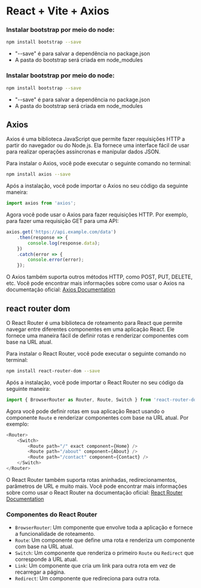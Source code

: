 # React + Vite + Axios

### Instalar bootstrap por meio do node:

```bash
npm install bootstrap --save
```
- "--save" é para salvar a dependência no package.json
- A pasta do bootstrap será criada em node_modules

### Instalar bootstrap por meio do node:

```bash
npm install bootstrap --save
```
- "--save" é para salvar a dependência no package.json
- A pasta do bootstrap será criada em node_modules

## Axios
Axios é uma biblioteca JavaScript que permite fazer requisições HTTP a partir do navegador ou do Node.js. Ela fornece uma interface fácil de usar para realizar operações assíncronas e manipular dados JSON.

Para instalar o Axios, você pode executar o seguinte comando no terminal:

```bash
npm install axios --save
```

Após a instalação, você pode importar o Axios no seu código da seguinte maneira:

```javascript
import axios from 'axios';
```

Agora você pode usar o Axios para fazer requisições HTTP. Por exemplo, para fazer uma requisição GET para uma API:

```javascript
axios.get('https://api.example.com/data')
    .then(response => {
        console.log(response.data);
    })
    .catch(error => {
        console.error(error);
    });
```

O Axios também suporta outros métodos HTTP, como POST, PUT, DELETE, etc. Você pode encontrar mais informações sobre como usar o Axios na documentação oficial: [Axios Documentation](https://axios-http.com/docs/intro)

## react router dom
O React Router é uma biblioteca de roteamento para React que permite navegar entre diferentes componentes em uma aplicação React. Ele fornece uma maneira fácil de definir rotas e renderizar componentes com base na URL atual.

Para instalar o React Router, você pode executar o seguinte comando no terminal:

```bash
npm install react-router-dom --save
```

Após a instalação, você pode importar o React Router no seu código da seguinte maneira:

```javascript
import { BrowserRouter as Router, Route, Switch } from 'react-router-dom';
```

Agora você pode definir rotas em sua aplicação React usando o componente `Route` e renderizar componentes com base na URL atual. Por exemplo:

```javascript
<Router>
    <Switch>
        <Route path="/" exact component={Home} />
        <Route path="/about" component={About} />
        <Route path="/contact" component={Contact} />
    </Switch>
</Router>
```

O React Router também suporta rotas aninhadas, redirecionamentos, parâmetros de URL e muito mais. Você pode encontrar mais informações sobre como usar o React Router na documentação oficial: [React Router Documentation](https://reactrouter.com/web/guides/quick-start)

### Componentes do React Router

- `BrowserRouter`: Um componente que envolve toda a aplicação e fornece a funcionalidade de roteamento.
- `Route`: Um componente que define uma rota e renderiza um componente com base na URL atual.
- `Switch`: Um componente que renderiza o primeiro `Route` ou `Redirect` que corresponde à URL atual.
- `Link`: Um componente que cria um link para outra rota em vez de recarregar a página.
- `Redirect`: Um componente que redireciona para outra rota.
